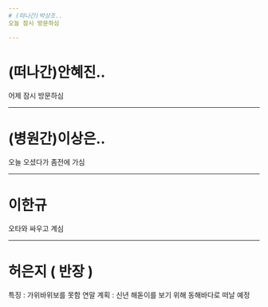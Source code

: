 ```yaml
---
# (떠나간)박상조..
오늘 잠시 방문하심

---
```

# (떠나간)안혜진..
어제 잠시 방문하심

---
# (병원간)이상은..
오늘 오셨다가 좀전에 가심

---
# 이한규
오타와 싸우고 계심

---
# 허은지 ( 반장 )
특징 : 가위바위보를 못함
연말 계획 : 신년 해돋이를 보기 위해 동해바다로 떠날 예정
